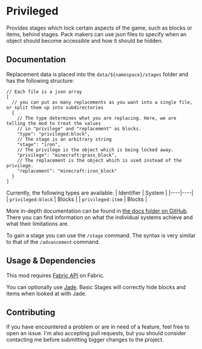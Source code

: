 # Privileged

Provides stages which lock certain aspects of the game, such as blocks or items, behind stages.
Pack makers can use json files to specify when an object should become accessible and how it should be hidden.

## Documentation

Replacement data is placed into the `data/${namespace}/stages` folder and has the following structure:

```json5
// Each file is a json array
[
  // you can put as many replacements as you want into a single file, or split them up into subdirectories
  {
    // The type determines what you are replacing. Here, we are telling the mod to treat the values
    // in "privilege" and "replacement" as blocks.
    "type": "privileged:block",
    // The stage is an arbitrary string 
    "stage": "iron",
    // The privilege is the object which is being locked away.
    "privilege": "minecraft:grass_block",
    // The replacement is the object which is used instead of the privilege.
    "replacement": "minecraft:iron_block"
  }
]
```

Currently, the following types are available:
| Identifier | System |
|----|----|
| `privileged:block` | Blocks |
| `privileged:item` | Blocks |

More in-depth documentation can be found in [the docs folder on GitHub](https://github.com/cschierig/Privileged).
There you can find information on what the individual systems achieve and what their limitations are.

To gain a stage you can use the `/stage` command. The syntax is very similar to that of the `/advancement` command.

## Usage & Dependencies

This mod requires [Fabric API](https://modrinth.com/mod/fabric-api) on Fabric.

You can optionally use [Jade](https://modrinth.com/mod/jade). Basic Stages will correctly
hide blocks and items when looked at with Jade.

<!-- modrinth_exclude.start -->

## Contributing

If you have encountered a problem or are in need of a feature, feel free to open an issue.
I'm also accepting pull requests, but you should consider contacting me before submitting
bigger changes to the project.

<!-- modrinth_exclude.end -->
